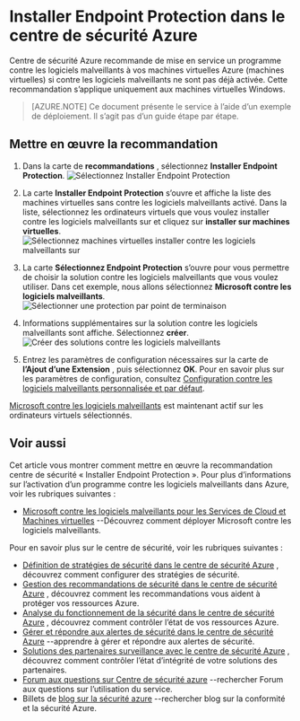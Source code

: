<properties
   pageTitle="Installer Endpoint Protection dans le centre de sécurité Azure | Microsoft Azure"
   description="Ce document vous montre comment mettre en œuvre la recommandation centre de sécurité Azure **Installer Endpoint Protection**."
   services="security-center"
   documentationCenter="na"
   authors="TerryLanfear"
   manager="MBaldwin"
   editor=""/>

<tags
   ms.service="security-center"
   ms.devlang="na"
   ms.topic="article"
   ms.tgt_pltfrm="na"
   ms.workload="na"
   ms.date="08/16/2016"
   ms.author="terrylan"/>

# <a name="install-endpoint-protection-in-azure-security-center"></a>Installer Endpoint Protection dans le centre de sécurité Azure

Centre de sécurité Azure recommande de mise en service un programme contre les logiciels malveillants à vos machines virtuelles Azure (machines virtuelles) si contre les logiciels malveillants ne sont pas déjà activée. Cette recommandation s’applique uniquement aux machines virtuelles Windows.

> [AZURE.NOTE] Ce document présente le service à l’aide d’un exemple de déploiement.  Il s’agit pas d’un guide étape par étape.

## <a name="implement-the-recommendation"></a>Mettre en œuvre la recommandation

1. Dans la carte de **recommandations** , sélectionnez **Installer Endpoint Protection**.
![Sélectionnez Installer Endpoint Protection][1]

2. La carte **Installer Endpoint Protection** s’ouvre et affiche la liste des machines virtuelles sans contre les logiciels malveillants activé. Dans la liste, sélectionnez les ordinateurs virtuels que vous voulez installer contre les logiciels malveillants sur et cliquez sur **installer sur machines virtuelles**.
![Sélectionnez machines virtuelles installer contre les logiciels malveillants sur][2]

3. La carte **Sélectionnez Endpoint Protection** s’ouvre pour vous permettre de choisir la solution contre les logiciels malveillants que vous voulez utiliser. Dans cet exemple, nous allons sélectionnez **Microsoft contre les logiciels malveillants**.
![Sélectionner une protection par point de terminaison][3]

4. Informations supplémentaires sur la solution contre les logiciels malveillants sont affiche. Sélectionnez **créer**.
![Créer des solutions contre les logiciels malveillants][4]

5. Entrez les paramètres de configuration nécessaires sur la carte de **l’Ajout d’une Extension** , puis sélectionnez **OK**. Pour en savoir plus sur les paramètres de configuration, consultez [Configuration contre les logiciels malveillants personnalisée et par défaut](../security/azure-security-antimalware.md#default-and-custom-antimalware-configuration).

[Microsoft contre les logiciels malveillants](../azure-security-antimalware.md) est maintenant actif sur les ordinateurs virtuels sélectionnés.

## <a name="see-also"></a>Voir aussi

Cet article vous montrer comment mettre en œuvre la recommandation centre de sécurité « Installer Endpoint Protection ». Pour plus d’informations sur l’activation d’un programme contre les logiciels malveillants dans Azure, voir les rubriques suivantes :

- [Microsoft contre les logiciels malveillants pour les Services de Cloud et Machines virtuelles](../azure-security-antimalware.md) --Découvrez comment déployer Microsoft contre les logiciels malveillants.

Pour en savoir plus sur le centre de sécurité, voir les rubriques suivantes :

- [Définition de stratégies de sécurité dans le centre de sécurité Azure](security-center-policies.md) , découvrez comment configurer des stratégies de sécurité.
- [Gestion des recommandations de sécurité dans le centre de sécurité Azure](security-center-recommendations.md) , découvrez comment les recommandations vous aident à protéger vos ressources Azure.
- [Analyse du fonctionnement de la sécurité dans le centre de sécurité Azure](security-center-monitoring.md) , découvrez comment contrôler l’état de vos ressources Azure.
- [Gérer et répondre aux alertes de sécurité dans le centre de sécurité Azure](security-center-managing-and-responding-alerts.md) --apprendre à gérer et répondre aux alertes de sécurité.
- [Solutions des partenaires surveillance avec le centre de sécurité Azure](security-center-partner-solutions.md) , découvrez comment contrôler l’état d’intégrité de votre solutions des partenaires.
- [Forum aux questions sur Centre de sécurité azure](security-center-faq.md) --rechercher Forum aux questions sur l’utilisation du service.
- Billets de [blog sur la sécurité azure](http://blogs.msdn.com/b/azuresecurity/) --rechercher blog sur la conformité et la sécurité Azure.

<!--Image references-->
[1]:./media/security-center-install-endpoint-protection/select-install-endpoint-protection.png
[2]:./media/security-center-install-endpoint-protection/install-endpoint-protection-blade.png
[3]:./media/security-center-install-endpoint-protection/select-endpoint-protection.png
[4]:./media/security-center-install-endpoint-protection/create-antimalware-solution.png
